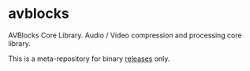 # avblocks

AVBlocks Core Library. Audio / Video compression and processing core library.

This is a meta-repository for binary [releases](https://github.com/avblocks/avblocks-core/releases) only. 
